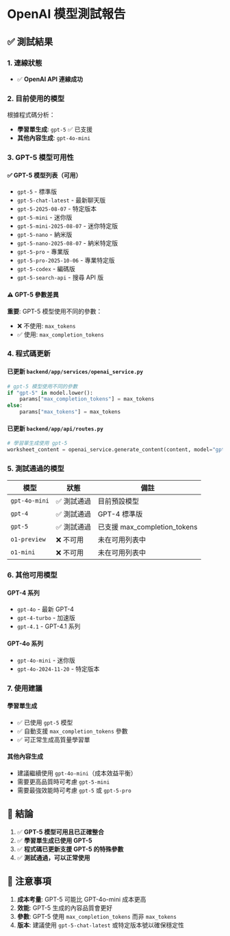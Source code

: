 # OpenAI 模型測試報告

## ✅ 測試結果

### 1. 連線狀態

- ✅ **OpenAI API 連線成功**

### 2. 目前使用的模型

根據程式碼分析：

- **學習單生成**: `gpt-5` ✅ 已支援
- **其他內容生成**: `gpt-4o-mini`

### 3. GPT-5 模型可用性

#### ✅ GPT-5 模型列表（可用）

- `gpt-5` - 標準版
- `gpt-5-chat-latest` - 最新聊天版
- `gpt-5-2025-08-07` - 特定版本
- `gpt-5-mini` - 迷你版
- `gpt-5-mini-2025-08-07` - 迷你特定版
- `gpt-5-nano` - 納米版
- `gpt-5-nano-2025-08-07` - 納米特定版
- `gpt-5-pro` - 專業版
- `gpt-5-pro-2025-10-06` - 專業特定版
- `gpt-5-codex` - 編碼版
- `gpt-5-search-api` - 搜尋 API 版

#### ⚠️ GPT-5 參數差異

**重要**: GPT-5 模型使用不同的參數：

- ❌ 不使用: `max_tokens`
- ✅ 使用: `max_completion_tokens`

### 4. 程式碼更新

#### 已更新 `backend/app/services/openai_service.py`

```python
# gpt-5 模型使用不同的參數
if "gpt-5" in model.lower():
    params["max_completion_tokens"] = max_tokens
else:
    params["max_tokens"] = max_tokens
```

#### 已更新 `backend/app/api/routes.py`

```python
# 學習單生成使用 gpt-5
worksheet_content = openai_service.generate_content(content, model="gpt-5")
```

### 5. 測試通過的模型

| 模型          | 狀態        | 備註                         |
| ------------- | ----------- | ---------------------------- |
| `gpt-4o-mini` | ✅ 測試通過 | 目前預設模型                 |
| `gpt-4`       | ✅ 測試通過 | GPT-4 標準版                 |
| `gpt-5`       | ✅ 測試通過 | 已支援 max_completion_tokens |
| `o1-preview`  | ❌ 不可用   | 未在可用列表中               |
| `o1-mini`     | ❌ 不可用   | 未在可用列表中               |

### 6. 其他可用模型

#### GPT-4 系列

- `gpt-4o` - 最新 GPT-4
- `gpt-4-turbo` - 加速版
- `gpt-4.1` - GPT-4.1 系列

#### GPT-4o 系列

- `gpt-4o-mini` - 迷你版
- `gpt-4o-2024-11-20` - 特定版本

### 7. 使用建議

#### 學習單生成

- ✅ 已使用 `gpt-5` 模型
- ✅ 自動支援 `max_completion_tokens` 參數
- ✅ 可正常生成高質量學習單

#### 其他內容生成

- 建議繼續使用 `gpt-4o-mini`（成本效益平衡）
- 需要更高品質時可考慮 `gpt-5-mini`
- 需要最強效能時可考慮 `gpt-5` 或 `gpt-5-pro`

## 🎉 結論

1. ✅ **GPT-5 模型可用且已正確整合**
2. ✅ **學習單生成已使用 GPT-5**
3. ✅ **程式碼已更新支援 GPT-5 的特殊參數**
4. ✅ **測試通過，可以正常使用**

## 📝 注意事項

1. **成本考量**: GPT-5 可能比 GPT-4o-mini 成本更高
2. **效能**: GPT-5 生成的內容品質會更好
3. **參數**: GPT-5 使用 `max_completion_tokens` 而非 `max_tokens`
4. **版本**: 建議使用 `gpt-5-chat-latest` 或特定版本號以確保穩定性
